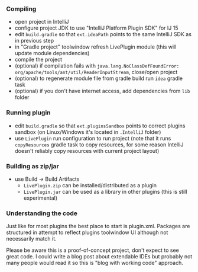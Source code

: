 ### Compiling
 - open project in IntelliJ
 - configure project JDK to use "IntelliJ Platform Plugin SDK" for IJ 15 
 - edit ```build.gradle``` so that ```ext.ideaPath``` points to the same IntelliJ SDK as in previous step 
 - in "Gradle project" toolwindow refresh LivePlugin module (this will update module dependencies)
 - compile the project
 - (optional) if compilation fails with ```java.lang.NoClassDefFoundError: org/apache/tools/ant/util/ReaderInputStream```, 
   close/open project
 - (optional) to regenerate module file from gradle build run ```idea``` gradle task 
 - (optional) if you don't have internet access, add dependencies from ```lib``` folder
    
 
### Running plugin
 - edit ```build.gradle``` so that ```ext.pluginsSandbox``` points to correct plugins sandbox 
   (on Linux/Windows it's located in ```.IntelliJ``` folder) 
 - use ```LivePlugin``` run configuration to run project
   (note that it runs ```copyResources``` gradle task to copy resources, for some reason 
    IntelliJ doesn't reliably copy resources with current project layout)


### Building as zip/jar
 - use Build -> Build Artifacts
    - ```LivePlugin.zip``` can be installed/distributed as a plugin
    - ```LivePlugin.jar``` can be used as a library in other plugins (this is still experimental)  


### Understanding the code
Just like for most plugins the best place to start is plugin.xml.
Packages are structured in attempt to reflect plugins toolwindow UI although not necessarily match it.

Please be aware this is a proof-of-concept project, don't expect to see great code.
I could write a blog post about extendable IDEs but probably not many people would read it
so this is "blog with working code" approach.
